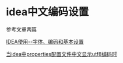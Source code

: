 # idea中文编码设置

参考文章两篇

[IDEA使用--字体、编码和基本设置](http://blog.csdn.net/frankcheng5143/article/details/50779149)


[ 当idea中properties配置文件中文显示utf8编码时](http://blog.csdn.net/jizi7618937/article/details/51074557)
